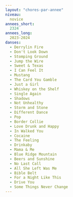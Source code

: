 ```yaml
---
layout: "chores-par-annee"
niveau:
  novice
annees_short:
  2324
annees_long:
  2023-2024
danses:
  - Derrylin Fire
  - Don't Look Down
  - Stomping Ground
  - Jump the Wire
  - Sweet & Texas
  - I Can Feel It
  - Mustang
  - The Card You Gamble
  - Just a Girl
  - Whiskey on the Shelf
  - Single Again
  - Shadows
  - Not Unhealthy
  - Storm and Stone
  - Different Dance
  - Pop
  - Border Collie
  - Love Drunk and Happy
  - In Walked You
  - Cocaine
  - The Feeling
  - Drinkaby
  - Mama & Me
  - Blue Ridge Mountain
  - Beers and Sunshine
  - No Last Call
  - All She Left Was Me
  - Bible Belt
  - For a Night Like This
  - Drive You
  - Some Things Never Change
---
```

